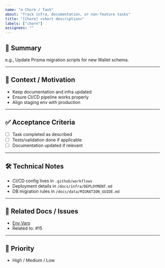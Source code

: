 ```yaml
---
name: "⚙️ Chore / Task"
about: "Track infra, documentation, or non-feature tasks"
title: "[Chore] <short description>"
labels: ["chore"]
assignees: ""
---
```


## 📝 Summary
<!-- Short description of the task -->
e.g., Update Prisma migration scripts for new Wallet schema.

---

## 📖 Context / Motivation
<!-- Why is this task needed? -->
- Keep documentation and infra updated
- Ensure CI/CD pipeline works properly
- Align staging env with production

---

## ✅ Acceptance Criteria
- [ ] Task completed as described
- [ ] Tests/validation done if applicable
- [ ] Documentation updated if relevant

---

## 🛠 Technical Notes
- CI/CD config lives in `.github/workflows`
- Deployment details in `/docs/infra/DEPLOYMENT.md`
- DB migration rules in `/docs/data/MIGRATION_GUIDE.md`

---

## 🔗 Related Docs / Issues
- [Env Vars](/docs/infra/ENVIRONMENT_VARS.md)
- Related to: #15

---

## 📅 Priority
- High / Medium / Low

